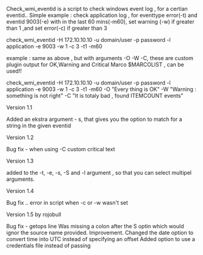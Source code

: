 Check_wmi_eventid is a script to check windows event log , for a certian eventid..
Simple example : check application log , for eventtype error(-t) and eventid 9003(-e) with in the last 60 mins(-m60), 
set warning (-w) if greater than 1 ,and set error(-c) if greater than 3 

check_wmi_eventid -H 172.10.10.10 -u domain/user -p password -l application -e 9003 -w 1 -c 3 -t1 -m60 

example : same as above , but with arguments -O -W -C, these are custom plugin output for OK,Warning and Critical 
Marco $MARCOLIST , can be used!! 


check_wmi_eventid -H 172.10.10.10 -u domain/user -p password -l application -e 9003 -w 1 -c 3 -t1 -m60 -O "Every thing is OK" 
-W "Warning : something is not right" -C "It is totaly bad , found ITEMCOUNT events" 

Version 1.1 

Added an ekstra argument - s, that gives you the option to match for a string in the given eventid 

Version 1.2 

Bug fix - when using -C custom critical text 


Version 1.3 

added to the -t, -e, -s, -S and -l argument , so that you can select multipel arguments. 


Version 1.4 

Bug fix .. error in script when -c or -w wasn't set 


Version 1.5 by rojobull

Bug fix - getops line Was missing a colon after the S optin which would ignor the source name provided.
Improvement. Changed the date option to convert time into UTC instead of specifying an offset
Added option to use a credentials file instead of passing
